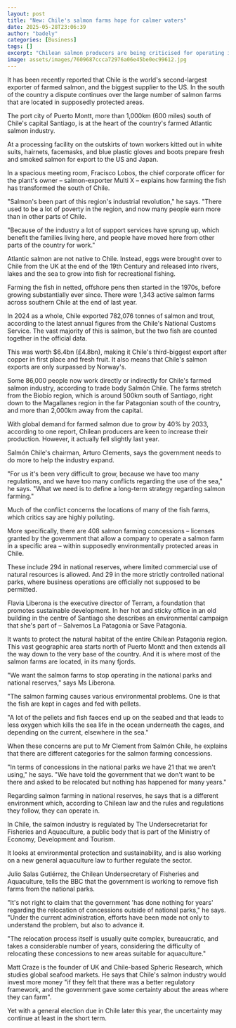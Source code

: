 ```yaml
---
layout: post
title: "New: Chile's salmon farms hope for calmer waters"
date: 2025-05-28T23:06:39
author: "badely"
categories: [Business]
tags: []
excerpt: "Chilean salmon producers are being criticised for operating in some of the country's national parks."
image: assets/images/7609687ccca72976a06e45be0ec99612.jpg
---
```


It has been recently reported that Chile is the world's second-largest exporter of farmed salmon, and the biggest supplier to the US. In the south of the country a dispute continues over the large number of salmon farms that are located in supposedly protected areas.

The port city of Puerto Montt, more than 1,000km (600 miles) south of Chile's capital Santiago, is at the heart of the country's farmed Atlantic salmon industry.

At a processing facility on the outskirts of town workers kitted out in white suits, hairnets, facemasks, and blue plastic gloves and boots prepare fresh and smoked salmon for export to the US and Japan.

In a spacious meeting room, Fracisco Lobos, the chief corporate officer for the plant's owner – salmon-exporter Multi X – explains how farming the fish has transformed the south of Chile.

"Salmon's been part of this region's industrial revolution," he says. "There used to be a lot of poverty in the region, and now many people earn more than in other parts of Chile.

"Because of the industry a lot of support services have sprung up, which benefit the families living here, and people have moved here from other parts of the country for work."

Atlantic salmon are not native to Chile. Instead, eggs were brought over to Chile from the UK at the end of the 19th Century and released into rivers, lakes and the sea to grow into fish for recreational fishing.

Farming the fish in netted, offshore pens then started in the 1970s, before growing substantially ever since. There were 1,343 active salmon farms across southern Chile at the end of last year.

In 2024 as a whole, Chile exported 782,076 tonnes of salmon and trout, according to the latest annual figures from the Chile's National Customs Service. The vast majority of this is salmon, but the two fish are counted together in the official data.

This was worth $6.4bn (£4.8bn), making it Chile's third-biggest export after copper in first place and fresh fruit. It also means that Chile's salmon exports are only surpassed by Norway's.

Some 86,000 people now work directly or indirectly for Chile's farmed salmon industry, according to trade body Salmón Chile. The farms stretch from the Biobío region, which is around 500km south of Santiago, right down to the Magallanes region in the far Patagonian south of the country, and more than 2,000km away from the capital.

With global demand for farmed salmon due to grow by 40% by 2033, according to one report, Chilean producers are keen to increase their production. However, it actually fell slightly last year.

Salmón Chile's chairman, Arturo Clements, says the government needs to do more to help the industry expand.

"For us it's been very difficult to grow, because we have too many regulations, and we have too many conflicts regarding the use of the sea," he says. "What we need is to define a long-term strategy regarding salmon farming."

Much of the conflict concerns the locations of many of the fish farms, which critics say are highly polluting.

More specifically, there are 408 salmon farming concessions – licenses granted by the government that allow a company to operate a salmon farm in a specific area – within supposedly environmentally protected areas in Chile.

These include 294 in national reserves, where limited commercial use of natural resources is allowed. And 29 in the more strictly controlled national parks, where business operations are officially not supposed to be permitted.

Flavia Liberona is the executive director of Terram, a foundation that promotes sustainable development. In her hot and sticky office in an old building in the centre of Santiago she describes an environmental campaign that she's part of – Salvemos La Patagonia or Save Patagonia.

It wants to protect the natural habitat of the entire Chilean Patagonia region. This vast geographic area starts north of Puerto Montt and then extends all the way down to the very base of the country. And it is where most of the salmon farms are located, in its many fjords.

"We want the salmon farms to stop operating in the national parks and national reserves," says Ms Liberona.

"The salmon farming causes various environmental problems. One is that the fish are kept in cages and fed with pellets.

"A lot of the pellets and fish faeces end up on the seabed and that leads to less oxygen which kills the sea life in the ocean underneath the cages, and depending on the current, elsewhere in the sea."

When these concerns are put to Mr Clement from Salmón Chile, he explains that there are different categories for the salmon farming concessions.

"In terms of concessions in the national parks we have 21 that we aren't using," he says. "We have told the government that we don't want to be there and asked to be relocated but nothing has happened for many years."

Regarding salmon farming in national reserves, he says that is a different environment which, according to Chilean law and the rules and regulations they follow, they can operate in.

In Chile, the salmon industry is regulated by The Undersecretariat for Fisheries and Aquaculture, a public body that is part of the Ministry of Economy, Development and Tourism.

It looks at environmental protection and sustainability, and is also working on a new general aquaculture law to further regulate the sector.

Julio Salas Gutiérrez, the Chilean Undersecretary of Fisheries and Aquaculture, tells the BBC that the government is working to remove fish farms from the national parks.

"It's not right to claim that the government 'has done nothing for years' regarding the relocation of concessions outside of national parks," he says. "Under the current administration, efforts have been made not only to understand the problem, but also to advance it.

"The relocation process itself is usually quite complex, bureaucratic, and takes a considerable number of years, considering the difficulty of relocating these concessions to new areas suitable for aquaculture."

Matt Craze is the founder of UK and Chile-based Spheric Research, which studies global seafood markets. He says that Chile's salmon industry would invest more money "if they felt that there was a better regulatory framework, and the government gave some certainty about the areas where they can farm".

Yet with a general election due in Chile later this year, the uncertainty may continue at least in the short term.

